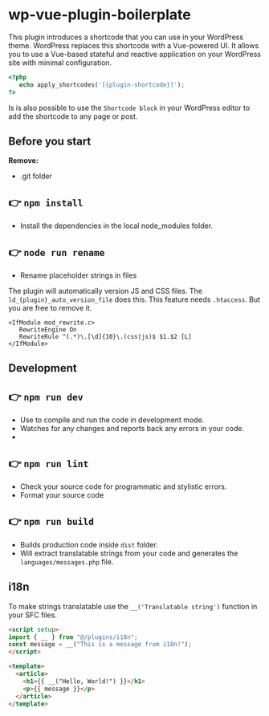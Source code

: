 # wp-vue-plugin-boilerplate

This plugin introduces a shortcode that you can use in your WordPress theme. WordPress replaces this shortcode with a Vue-powered UI. 
It allows you to use a Vue-based stateful and reactive application on your WordPress site with minimal configuration.

```php
<?php
   echo apply_shortcodes('[{plugin-shortcode}]');
?>
```
Is is also possible to use the `Shortcode block` in your WordPress editor to add the shortcode to any page or post.

## Before you start

**Remove:**
* .git folder

## 👉  `npm install`
* Install the dependencies in the local node_modules folder.

## 👉  `node run rename`
* Rename placeholder strings in files

The plugin will automatically version JS and CSS files. The `ld_{plugin}_auto_version_file` does this. This feature needs `.htaccess`. But you are free to remove it.

```shell
<IfModule mod_rewrite.c>
   RewriteEngine On
   RewriteRule ^(.*)\.[\d]{10}\.(css|js)$ $1.$2 [L]
</IfModule>
```
## Development

## 👉  `npm run dev`
* Use to compile and run the code in development mode.
* Watches for any changes and reports back any errors in your code.
* 
## 👉  `npm run lint`
* Check your source code for programmatic and stylistic errors. 
* Format your source code

## 👉  `npm run build`
- Builds production code inside `dist` folder.
- Will extract translatable strings from your code and generates the `languages/messages.php` file.

## i18n

To make strings translatable use the `__('Translatable string')` function in your SFC files.

```html
<script setup>
import { __ } from "@/plugins/i18n";
const message = __("This is a message from i18n!");
</script>

<template>
  <article>
    <h1>{{ __("Hello, World!") }}</h1>
    <p>{{ message }}</p>
  </article>
</template>
```
